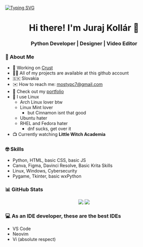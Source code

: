 <a href="https://git.io/typing-svg"><img src="https://readme-typing-svg.demolab.com?font=Fira+Code&duration=2000&pause=300&color=46F735&multiline=true&width=435&height=135&lines=%24+touch+grass.txt;%24+nano+grass.txt;%24+cat+grass.txt;%23+touch+grass+sigma+cat" alt="Typing SVG" /></a>
<h1 align="center">Hi there! I'm Juraj Kollár 👋</h1>
<h3 align="center">Python Developer | Designer | Video Editor</h3>

### 🚀 About Me
- 🔭 Working on [Crust](https://github.com/mostypc123/crust)
- 👨‍💻 All of my projects are available at this github account
- 🇸🇰 Slovakia
- ✉️ How to reach me: mostypc7@gmail.com
- 🎨 Check out my [portfolio](https://mostypc123.is-a.dev)
- 🐧 I use Linux
  - Arch Linux lover btw
  - Linux Mint lover
    - but Cinnamon isnt that good
  - Ubuntu hater
  - RHEL and Fedora hater
    - dnf sucks, get over it
- 📺 Currently watching **Little Witch Academia**

### 🤓 Skills
- Python, HTML, basic CSS, basic JS
- Canva, Figma, Davinci Resolve, Basic Krita Skills
- Linux, Windows, Cybersecurity
- Pygame, Tkinter, basic wxPython

### 📊 GitHub Stats
<p align="center">
  <img src="https://github-readme-stats.vercel.app/api?username=mostypc123&show_icons=true&theme=gruvbox" />
  <img src="https://github-readme-streak-stats.herokuapp.com?user=mostypc123&theme=gruvbox" />
</p>

### 💻 As an IDE developer, these are the best IDEs
- VS Code
- Neovim
- Vi (absolute respect)

